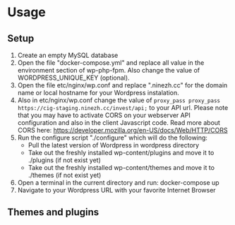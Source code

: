# Usage

## Setup

1. Create an empty MySQL database 
2. Open the file "docker-compose.yml" and replace all value in 
   the environment section of wp-php-fpm. Also change the value 
   of WORDPRESS_UNIQUE_KEY (optional).
3. Open the file etc/nginx/wp.conf and replace ".ninezh.cc" for 
   the domain name or local hostname for your Wordpress instalation.
4. Also in etc/nginx/wp.conf change the value of 
   `proxy_pass proxy_pass https://cig-staging.ninezh.cc/invest/api;`
    to your API url. Please note that you may have to activate CORS 
    on your webserver API configuration and also in the client 
    Javascript code. Read more about CORS here: 
    https://developer.mozilla.org/en-US/docs/Web/HTTP/CORS
5. Run the configure script "./configure" which will do the following: 
    - Pull the latest version of Wordpress in wordpress directory
    - Take out the freshly installed wp-content/plugins and move it to ./plugins 
      (if not exist yet)
    - Take out the freshly installed wp-content/themes and move it to ./themes
      (if not exist yet)
6. Open a terminal in the current directory and run: docker-compose up
7. Navigate to your Wordpress URL with your favorite Internet Browser


## Themes and plugins

